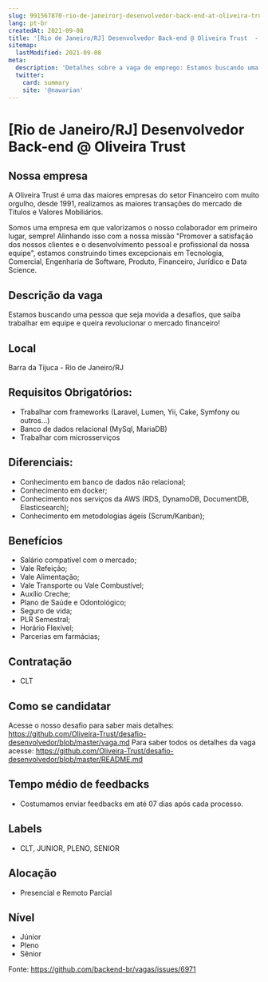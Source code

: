 ```yaml
---
slug: 991567870-rio-de-janeirorj-desenvolvedor-back-end-at-oliveira-trust
lang: pt-br
createdAt: 2021-09-08
title: '[Rio de Janeiro/RJ] Desenvolvedor Back-end @ Oliveira Trust  - Vaga de Emprego'
sitemap:
  lastModified: 2021-09-08
meta:
  description: 'Detalhes sobre a vaga de emprego: Estamos buscando uma pessoa que seja movida a desafios, que saiba trabalhar em equipe e queira revolucionar o mercado financeiro!'
  twitter:
    card: summary
    site: '@nawarian'
---
```


# [Rio de Janeiro/RJ] Desenvolvedor Back-end @ Oliveira Trust 

## Nossa empresa
A Oliveira Trust é uma das maiores empresas do setor Financeiro com muito orgulho, desde 1991, realizamos as maiores transações do mercado de Títulos e Valores Mobiliários.

Somos uma empresa em que valorizamos o nosso colaborador em primeiro lugar, sempre! Alinhando isso com a nossa missão "Promover a satisfação dos nossos clientes e o desenvolvimento pessoal e profissional da nossa equipe", estamos construindo times excepcionais em Tecnologia, Comercial, Engenharia de Software, Produto, Financeiro, Jurídico e Data Science.

## Descrição da vaga
Estamos buscando uma pessoa que seja movida a desafios, que saiba trabalhar em equipe e queira revolucionar o mercado financeiro!

## Local
Barra da Tijuca - Rio de Janeiro/RJ

## Requisitos Obrigatórios:

- Trabalhar com frameworks (Laravel, Lumen, Yii, Cake, Symfony ou outros...)
- Banco de dados relacional (MySql, MariaDB)
- Trabalhar com microsserviços

## Diferenciais:

- Conhecimento em banco de dados não relacional;
- Conhecimento em docker;
- Conhecimento nos serviços da AWS (RDS, DynamoDB, DocumentDB, Elasticsearch);
- Conhecimento em metodologias ágeis (Scrum/Kanban);

## Benefícios
- Salário compatível com o mercado;
- Vale Refeição;
- Vale Alimentação;
- Vale Transporte ou Vale Combustível;
- Auxílio Creche;
- Plano de Saúde e Odontológico;
- Seguro de vida;
- PLR Semestral;
- Horário Flexível;
- Parcerias em farmácias;

## Contratação
- CLT

## Como se candidatar
Acesse o nosso desafio para saber mais detalhes: https://github.com/Oliveira-Trust/desafio-desenvolvedor/blob/master/vaga.md
Para saber todos os detalhes da vaga acesse: https://github.com/Oliveira-Trust/desafio-desenvolvedor/blob/master/README.md

## Tempo médio de feedbacks
- Costumamos enviar feedbacks em até 07 dias após cada processo.

## Labels
- CLT, JUNIOR, PLENO, SENIOR

## Alocação
- Presencial e Remoto Parcial

## Nível
- Júnior
- Pleno
- Sênior

Fonte: https://github.com/backend-br/vagas/issues/6971